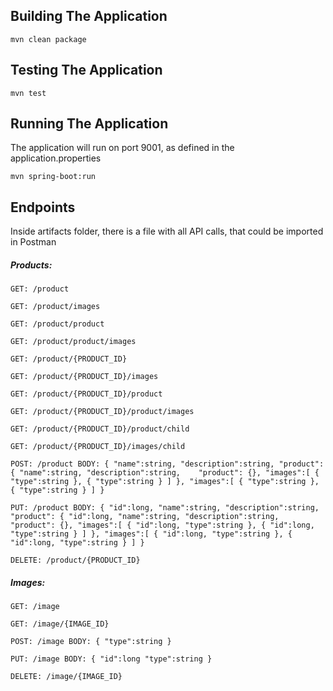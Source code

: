 ## Building The Application
`mvn clean package`

## Testing The Application
`mvn test`

## Running The Application
The application will run on port 9001, as defined in the application.properties

`mvn spring-boot:run`

## Endpoints

Inside artifacts folder, there is a file with all API calls, that could be imported in Postman

##### Products:

`GET: /product`

`GET: /product/images`

`GET: /product/product`

`GET: /product/product/images`

`GET: /product/{PRODUCT_ID}`

`GET: /product/{PRODUCT_ID}/images`

`GET: /product/{PRODUCT_ID}/product`

`GET: /product/{PRODUCT_ID}/product/images`

`GET: /product/{PRODUCT_ID}/product/child`

`GET: /product/{PRODUCT_ID}/images/child`

`POST: /product
 BODY:
    {
        "name":string,
        "description":string,
        "product": {
            "name":string,
            "description":string,	
            "product": {},
            "images":[
                {
                    "type":string
                },
                {
                    "type":string
                }
            ]
        },
        "images":[
            {
                "type":string
            },
            {
                "type":string
            }
        ]
    }
`

`PUT: /product
 BODY:
    {
        "id":long,
        "name":string,
        "description":string,
        "product": {
            "id":long,
            "name":string,
            "description":string,	
            "product": {},
            "images":[
                {
                    "id":long,
                    "type":string
                },
                {
                    "id":long,
                    "type":string
                }
            ]
        },
        "images":[
            {
                "id":long,
                "type":string
            },
            {
                "id":long,
                "type":string
            }
        ]
    }
`

`DELETE: /product/{PRODUCT_ID}`

##### Images:

`GET: /image`

`GET: /image/{IMAGE_ID}`

`POST: /image
 BODY:
    {
        "type":string
    }
`

`PUT: /image
 BODY:
    {
        "id":long
        "type":string
    }
`

`DELETE: /image/{IMAGE_ID}`

